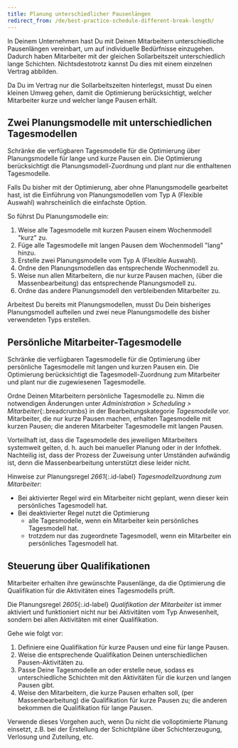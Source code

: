 ```yaml
---
title: Planung unterschiedlicher Pausenlängen
redirect_from: /de/best-practice-schedule-different-break-length/
---
```


In Deinem Unternehmen hast Du mit Deinen Mitarbeitern unterschiedliche Pausenlängen vereinbart, um auf individuelle Bedürfnisse einzugehen. Dadurch haben Mitarbeiter mit der gleichen Sollarbeitszeit unterschiedlich lange Schichten. Nichtsdestotrotz kannst Du dies mit einem einzelnen Vertrag abbilden.

Da Du im Vertrag nur die Sollarbeitszeiten hinterlegst, musst Du einen kleinen Umweg gehen, damit die Optimierung berücksichtigt, welcher Mitarbeiter kurze und welcher lange Pausen erhält.

## Zwei Planungsmodelle mit unterschiedlichen Tagesmodellen

Schränke die verfügbaren Tagesmodelle für die Optimierung über Planungsmodelle für lange und kurze Pausen ein. Die Optimierung berücksichtigt die Planungsmodell-Zuordnung und plant nur die enthaltenen Tagesmodelle.

Falls Du bisher mit der Optimierung, aber ohne Planungsmodelle gearbeitet hast, ist die Einführung von Planungsmodellen vom Typ A (Flexible Auswahl) wahrscheinlich die einfachste Option.

So führst Du Planungsmodelle ein:

1. Weise alle Tagesmodelle mit kurzen Pausen einem Wochenmodell "kurz" zu.
2. Füge alle Tagesmodelle mit langen Pausen dem Wochenmodell "lang" hinzu.
3. Erstelle zwei Planungsmodelle vom Typ A (Flexible Auswahl).
4. Ordne den Planungsmodellen das entsprechende Wochenmodell zu.
5. Weise nun allen Mitarbeitern, die nur kurze Pausen machen, (über die Massenbearbeitung) das entsprechende Planungsmodell zu.
6. Ordne das andere Planungsmodell den verbleibenden Mitarbeiter zu.

Arbeitest Du bereits mit Planungsmodellen, musst Du Dein bisheriges Planungsmodell aufteilen und zwei neue Planungsmodelle des bisher verwendeten Typs erstellen.

## Persönliche Mitarbeiter-Tagesmodelle

Schränke die verfügbaren Tagesmodelle für die Optimierung über persönliche Tagesmodelle mit langen und kurzen Pausen ein. Die Optimierung berücksichtigt die Tagesmodell-Zuordnung zum Mitarbeiter und plant nur die zugewiesenen Tagesmodelle.

Ordne Deinen Mitarbeitern persönliche Tagesmodelle zu. Nimm die notwendigen Änderungen unter _Administration > Scheduling > Mitarbeiter_{:.breadcrumbs} in der Bearbeitungskategorie _Tagesmodelle_ vor. Mitarbeiter, die nur kurze Pausen machen, erhalten Tagesmodelle mit kurzen Pausen; die anderen Mitarbeiter Tagesmodelle mit langen Pausen.

Vorteilhaft ist, dass die Tagesmodelle des jeweiligen Mitarbeiters systemweit gelten, d.&nbsp;h. auch bei manueller Planung oder in der Infothek. Nachteilig ist, dass der Prozess der Zuweisung unter Umständen aufwändig ist, denn die Massenbearbeitung unterstützt diese leider nicht.

Hinweise zur Planungsregel _2661_{:.id-label} _Tagesmodellzuordnung zum Mitarbeiter_:

- Bei aktivierter Regel wird ein Mitarbeiter nicht geplant, wenn dieser kein persönliches Tagesmodell hat.
- Bei deaktivierter Regel nutzt die Optimierung
  - alle Tagesmodelle, wenn ein Mitarbeiter kein persönliches Tagesmodell hat.
  - trotzdem nur das zugeordnete Tagesmodell, wenn ein Mitarbeiter ein persönliches Tagesmodell hat.

## Steuerung über Qualifikationen

Mitarbeiter erhalten ihre gewünschte Pausenlänge, da die Optimierung die Qualifikation für die Aktivitäten eines Tagesmodells prüft.

Die Planungsregel _2605_{:.id-label} _Qualifikation der Mitarbeiter_ ist immer aktiviert und funktioniert nicht nur bei Aktivitäten vom Typ Anwesenheit, sondern bei allen Aktivitäten mit einer Qualifikation.

Gehe wie folgt vor:

1. Definiere eine Qualifikation für kurze Pausen und eine für lange Pausen.
2. Weise die entsprechende Qualifikation Deinen unterschiedlichen Pausen-Aktivitäten zu.
3. Passe Deine Tagesmodelle an oder erstelle neue, sodass es unterschiedliche Schichten mit den Aktivitäten für die kurzen und langen Pausen gibt.
4. Weise den Mitarbeitern, die kurze Pausen erhalten soll, (per Massenbearbeitung) die Qualifikation für kurze Pausen zu; die anderen bekommen die Qualifikation für lange Pausen.

Verwende dieses Vorgehen auch, wenn Du nicht die volloptimierte Planung einsetzt, z.B. bei der Erstellung der Schichtpläne über Schichterzeugung, Verlosung und Zuteilung, etc.
